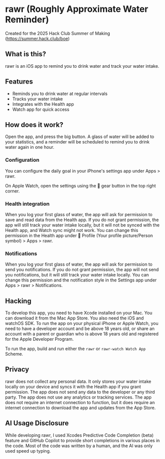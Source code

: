 rawr (Roughly Approximate Water Reminder)
=========================================

Created for the 2025 Hack Club Summer of Making (https://summer.hack.club/boe)

## What is this?

rawr is an iOS app to remind you to drink water and track your water intake.

## Features
- Reminds you to drink water at regular intervals
- Tracks your water intake
- Integrates with the Health app
- Watch app for quick access

## How does it work?

Open the app, and press the big button. A glass of water will be added to your
statistics, and a reminder will be scheduled to remind you to drink water again
in one hour.

### Configuration
You can configure the daily goal in your iPhone's settings app under Apps > rawr.

On Apple Watch, open the settings using the 􀣋 gear button in the top right corner.

### Health integration

When you log your first glass of water, the app will ask for permission to save
and read data from the Health app. If you do not grant permission, the app will
still track your water intake locally, but it will not be synced with the Health
app, and Watch sync might not work. You can change this permission in the Health
app under 􀉭 Profile (Your profile picture/Person symbol) > Apps > rawr.

### Notifications

When you log your first glass of water, the app will ask for permission to send you
notifications. If you do not grant permission, the app will not send you
notifications, but it will still track your water intake locally. You can change
this permission and the notification style in the Settings app under
Apps > rawr > Notifications.

## Hacking

To develop this app, you need to have Xcode installed on your Mac.
You can download it from the Mac App Store. You also need the iOS and watchOS SDK.
To run the app on your physical iPhone or Apple Watch, you need to have a
developer account and be above 18 years old, or share an account with a parent or
guardian who is above 18 years old and registered for the Apple Developer Program.

To run the app, build and run either the `rawr` or `rawr-watch Watch App` Scheme.

## Privacy

rawr does not collect any personal data. It only stores your water intake locally
on your device and syncs it with the Health app if you grant permission. The app does not
send any data to the developer or any third party. The app does not use any
analytics or tracking services. The app does not require an internet connection to
function, but it does require an internet connection to download the app and
updates from the App Store.

## AI Usage Disclosure

While developing rawr, I used Xcodes Predictive Code Completion (beta) feature
and GitHub Copilot to provide short completions in various places in the code.
Most of the code was written by a human, and the AI was only used speed up typing.
